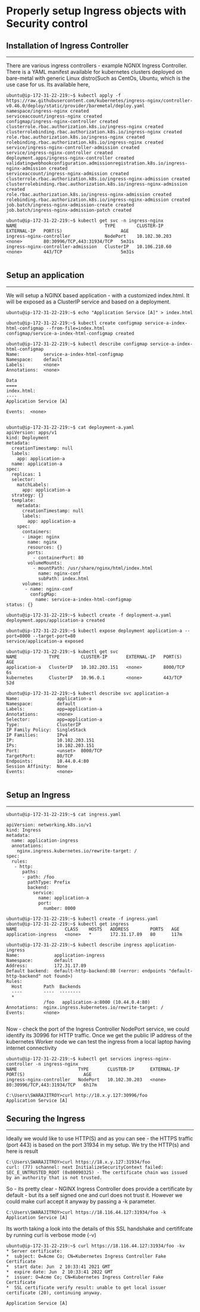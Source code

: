 # Properly setup Ingress objects with Security control

## Installation of Ingress Controller 
---

There are various ingress controllers - example NGNIX Ingress Controller. There is a YAML manifest available for kubernetes clusters deployed on bare-metal with generic Linux distro(Such as CentOs, Ubuntu, which is the use case for us. Its available here, 


```
ubuntu@ip-172-31-22-219:~$ kubectl apply -f https://raw.githubusercontent.com/kubernetes/ingress-nginx/controller-v0.46.0/deploy/static/provider/baremetal/deploy.yaml
namespace/ingress-nginx created
serviceaccount/ingress-nginx created
configmap/ingress-nginx-controller created
clusterrole.rbac.authorization.k8s.io/ingress-nginx created
clusterrolebinding.rbac.authorization.k8s.io/ingress-nginx created
role.rbac.authorization.k8s.io/ingress-nginx created
rolebinding.rbac.authorization.k8s.io/ingress-nginx created
service/ingress-nginx-controller-admission created
service/ingress-nginx-controller created
deployment.apps/ingress-nginx-controller created
validatingwebhookconfiguration.admissionregistration.k8s.io/ingress-nginx-admission created
serviceaccount/ingress-nginx-admission created
clusterrole.rbac.authorization.k8s.io/ingress-nginx-admission created
clusterrolebinding.rbac.authorization.k8s.io/ingress-nginx-admission created
role.rbac.authorization.k8s.io/ingress-nginx-admission created
rolebinding.rbac.authorization.k8s.io/ingress-nginx-admission created
job.batch/ingress-nginx-admission-create created
job.batch/ingress-nginx-admission-patch created

ubuntu@ip-172-31-22-219:~$ kubectl get svc -n ingress-nginx
NAME                                 TYPE        CLUSTER-IP      EXTERNAL-IP   PORT(S)                      AGE
ingress-nginx-controller             NodePort    10.102.30.203   <none>        80:30996/TCP,443:31934/TCP   5m31s
ingress-nginx-controller-admission   ClusterIP   10.106.210.60   <none>        443/TCP                      5m31s


```

## Setup an application
---

We will setup a NGINX based application - with a customized index.html. It will be exposed as a ClusterIP service and based on a deployment. 

```
ubuntu@ip-172-31-22-219:~$ echo "Application Service [A]" > index.html

ubuntu@ip-172-31-22-219:~$ kubectl create configmap service-a-index-html-configmap --from-file=index.html
configmap/service-a-index-html-configmap created

ubuntu@ip-172-31-22-219:~$ kubectl describe configmap service-a-index-html-configmap
Name:         service-a-index-html-configmap
Namespace:    default
Labels:       <none>
Annotations:  <none>

Data
====
index.html:
----
Application Service [A]

Events:  <none>


ubuntu@ip-172-31-22-219:~$ cat deployment-a.yaml
apiVersion: apps/v1
kind: Deployment
metadata:
  creationTimestamp: null
  labels:
    app: application-a
  name: application-a
spec:
  replicas: 1
  selector:
    matchLabels:
      app: application-a
  strategy: {}
  template:
    metadata:
      creationTimestamp: null
      labels:
        app: application-a
    spec:
      containers:
      - image: nginx
        name: nginx
        resources: {}
        ports:
          - containerPort: 80
        volumeMounts:
          - mountPath: /usr/share/nginx/html/index.html
            name: nginx-conf
            subPath: index.html
      volumes:
       - name: nginx-conf
         configMap:
           name: service-a-index-html-configmap
status: {}

ubuntu@ip-172-31-22-219:~$ kubectl create -f deployment-a.yaml
deployment.apps/application-a created

ubuntu@ip-172-31-22-219:~$ kubectl expose deployment application-a --port=8000 --target-port=80
service/application-a exposed

ubuntu@ip-172-31-22-219:~$ kubectl get svc
NAME            TYPE        CLUSTER-IP       EXTERNAL-IP   PORT(S)    AGE
application-a   ClusterIP   10.102.203.151   <none>        8000/TCP   6s
kubernetes      ClusterIP   10.96.0.1        <none>        443/TCP    52d

ubuntu@ip-172-31-22-219:~$ kubectl describe svc application-a
Name:              application-a
Namespace:         default
Labels:            app=application-a
Annotations:       <none>
Selector:          app=application-a
Type:              ClusterIP
IP Family Policy:  SingleStack
IP Families:       IPv4
IP:                10.102.203.151
IPs:               10.102.203.151
Port:              <unset>  8000/TCP
TargetPort:        80/TCP
Endpoints:         10.44.0.4:80
Session Affinity:  None
Events:            <none>


```

## Setup an Ingress 
---

```
ubuntu@ip-172-31-22-219:~$ cat ingress.yaml

apiVersion: networking.k8s.io/v1
kind: Ingress
metadata:
  name: application-ingress
  annotations:
    nginx.ingress.kubernetes.io/rewrite-target: /
spec:
  rules:
   - http:
      paths:
      - path: /foo
        pathType: Prefix
        backend:
          service:
            name: application-a
            port:
              number: 8000

ubuntu@ip-172-31-22-219:~$ kubectl create -f ingress.yaml
ubuntu@ip-172-31-22-219:~$ kubectl get ingress
NAME                  CLASS    HOSTS   ADDRESS        PORTS   AGE
application-ingress   <none>   *       172.31.17.89   80      117m

ubuntu@ip-172-31-22-219:~$ kubectl describe ingress application-ingress
Name:             application-ingress
Namespace:        default
Address:          172.31.17.89
Default backend:  default-http-backend:80 (<error: endpoints "default-http-backend" not found>)
Rules:
  Host        Path  Backends
  ----        ----  --------
  *
              /foo   application-a:8000 (10.44.0.4:80)
Annotations:  nginx.ingress.kubernetes.io/rewrite-target: /
Events:       <none>


```

Now - check the port of the Ingress Controller NodePort service, we could identify its 30996 for HTTP traffic. Once we get the public IP address of the kubernetes Worker node we can test the ingress from a local laptop having internet connectivity

```
ubuntu@ip-172-31-22-219:~$ kubectl get services ingress-nginx-controller -n ingress-nginx
NAME                       TYPE       CLUSTER-IP      EXTERNAL-IP   PORT(S)                      AGE
ingress-nginx-controller   NodePort   10.102.30.203   <none>        80:30996/TCP,443:31934/TCP   6h17m

C:\Users\SWARAJITROY>curl http://18.x.y.127:30996/foo
Application Service [A]

```

## Securing the Ingress 
---

Ideally we would like to use HTTP(S) and as you can see - the HTTPS traffic (port 443) is based on the port 31934 in my setup. We try the HTTP(s) and here is result

```
C:\Users\SWARAJITROY>curl https://18.x.y.127:31934/foo
curl: (77) schannel: next InitializeSecurityContext failed: SEC_E_UNTRUSTED_ROOT (0x80090325) - The certificate chain was issued by an authority that is not trusted.

```
So - its pretty clear - NGINX Ingress Controller does provide a certificate by default - but its a self signed one and curl does not trust it. However we could make curl accept it anyway by passing a -k parameter.

```
C:\Users\SWARAJITROY>curl https://18.116.44.127:31934/foo -k
Application Service [A]

```
Its worth taking a look into the details of this SSL handshake and certififcate by running curl is verbose mode (-v)

```
ubuntu@ip-172-31-22-219:~$ curl https://18.116.44.127:31934/foo -kv
* Server certificate:
*  subject: O=Acme Co; CN=Kubernetes Ingress Controller Fake Certificate
*  start date: Jun  2 10:33:41 2021 GMT
*  expire date: Jun  2 10:33:41 2022 GMT
*  issuer: O=Acme Co; CN=Kubernetes Ingress Controller Fake Certificate
*  SSL certificate verify result: unable to get local issuer certificate (20), continuing anyway.

Application Service [A]

```
